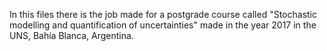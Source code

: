 In this files there is the job made for a postgrade course called "Stochastic modelling and quantification of uncertainties" made in the year 2017 in the UNS, Bahía Blanca, Argentina.
